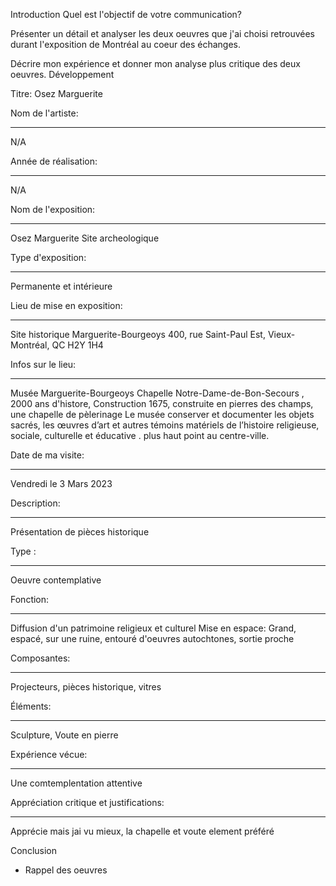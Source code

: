 
Introduction
Quel est l'objectif de votre communication?


Présenter un détail et analyser les deux oeuvres que j'ai choisi retrouvées durant l'exposition de Montréal au coeur des échanges.

Décrire mon expérience et donner mon analyse plus critique des deux oeuvres.
Développement

Titre:
Osez Marguerite

Nom de l'artiste: 
___________________________________________
N/A 

Année de réalisation: 
___________________________________________
N/A

Nom de l'exposition: 
___________________________________________
Osez Marguerite
Site archeologique


Type d'exposition:
___________________________________________
Permanente et intérieure

Lieu de mise en exposition:
___________________________________________
Site historique Marguerite-Bourgeoys
400, rue Saint-Paul Est,
Vieux-Montréal, QC H2Y 1H4

Infos sur le lieu: 
___________________________________________________________________________________________________________________________
Musée Marguerite-Bourgeoys Chapelle Notre-Dame-de-Bon-Secours , 2000 ans d'histore,
Construction 1675, construite en pierres des champs,  une chapelle de pèlerinage
Le musée conserver et documenter les objets sacrés, les œuvres d’art et autres témoins matériels de l’histoire religieuse, 
sociale, culturelle et éducative . plus haut point au centre-ville. 

Date de ma visite: 
___________________________________________
Vendredi le 3 Mars 2023

Description: 
___________________________________________
Présentation de pièces historique

Type : 
___________________________________________
Oeuvre contemplative

Fonction:
___________________________________________
Diffusion d'un patrimoine religieux et culturel
Mise en espace: Grand, espacé, sur une ruine, entouré d'oeuvres autochtones, sortie proche

Composantes:
___________________________________________
Projecteurs, pièces historique, vitres

Éléments: 
___________________________________________
Sculpture, Voute en pierre 

Expérience vécue: 
___________________________________________
Une comtemplentation attentive 

Appréciation critique et justifications: 
___________________________________________
Apprécie mais jai vu mieux, la chapelle et voute element préféré

Conclusion
- Rappel des oeuvres
